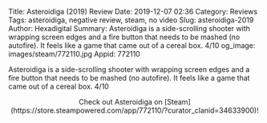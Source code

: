 Title: Asteroidiga (2019) Review
Date: 2019-12-07 02:36
Category: Reviews
Tags: asteroidiga, negative review, steam, no video
Slug: asteroidiga-2019
Author: Hexadigital
Summary: Asteroidiga is a side-scrolling shooter with wrapping screen edges and a fire button that needs to be mashed (no autofire). It feels like a game that came out of a cereal box. 4/10
og_image: images/steam/772110.jpg
Appid: 772110

Asteroidiga is a side-scrolling shooter with wrapping screen edges and a fire button that needs to be mashed (no autofire). It feels like a game that came out of a cereal box. 4/10

<center>Check out Asteroidiga on [Steam](https://store.steampowered.com/app/772110/?curator_clanid=34633900)!</center>